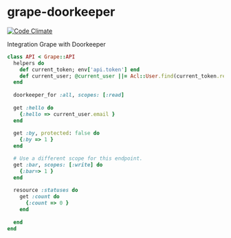 grape-doorkeeper
================

[![Code Climate](https://codeclimate.com/github/fuCtor/grape-doorkeeper.png)](https://codeclimate.com/github/fuCtor/grape-doorkeeper)

Integration Grape with Doorkeeper

```ruby
class API < Grape::API
  helpers do
    def current_token; env['api.token'] end
    def current_user; @current_user ||= Acl::User.find(current_token.resource_owner_id) if current_token end
  end
  
  doorkeeper_for :all, scopes: [:read]
  
  get :hello do
    {:hello => current_user.email }
  end
  
  get :by, protected: false do
    {:by => 1 }
  end

  # Use a different scope for this endpoint.
  get :bar, scopes: [:write] do
    {:bar=> 1 }
  end
  
  resource :statuses do
    get :count do
      {:count => 0 }
    end  
    
  end
end
```
